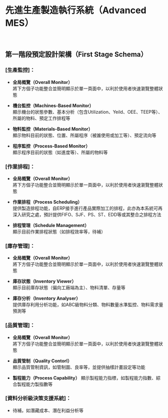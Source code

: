 # 先進生產製造執行系統（Advanced MES）
</br>

## 第一階段預定設計架構（First Stage Schema）


### [生產監控]：
* **全局概覽（Overall Monitor）**  
  將下方個子功能整合並簡明顯示於單一頁面中，以利於使用者快速瀏覽整體狀態
  
* **機台監控（Machines-Based Monitor）**  
  顯示機台的狀態參數、基本分析（包含Utilization、Yeild、OEE、TEEP等）、所屬的物料、預定工作排程等
  
* **物料監控（Materials-Based Monitor）**   
  顯示物料目前的狀態、位置、所屬程序（被誰使用或加工等）、預定流向等
  
* **程序監控（Process-Based Monitor）**   
  顯示程序目前的狀態（如進度等）、所屬的物料等
  
### [作業排程]：
* **全局概覽（Overall Monitor）**   
  將下方個子功能整合並簡明顯示於單一頁面中，以利於使用者快速瀏覽整體狀態

* **作業排程（Process Scheduling）**   
  提供製造排程功能，自ERP接手進行產品實際加工的排程，此亦為本系統可再深入研究之處，預計提供FIFO、SJF、PS、ST、EDD等或其整合之排程方法

* **排程管理（Schedule Management）**   
  顯示目前作業排程狀態（如排程效率等，待補）

### [庫存管理]：
* **全局概覽（Overall Monitor）**   
  將下方個子功能整合並簡明顯示於單一頁面中，以利於使用者快速瀏覽整體狀態

* **庫存狀態（Inventory Viewer）**    
  顯示目前庫存狀態（偏向工廠端為主）、物料清單、存量等

* **庫存分析（Inventory Analyser）**    
  提供庫存利用分析功能，如ABC級物料分類、物料數量水準監控、物料需求量預測等

### [品質管理]：
* **全局概覽（Overall Monitor）**   
  將下方個子功能整合並簡明顯示於單一頁面中，以利於使用者快速瀏覽整體狀態
    
* **品質管制（Quality Contorl）**   
  顯示品質管制資訊，如管制圖、良率等，並提供抽樣計畫設定等功能

* **製程能力（Process Capability）**
  顯示製程能力指標，如製程能力指數、綜合製程能力製指數等

### [資料分析級決策支援系統]：
* 待補，如潛藏成本、潛在利益分析等
